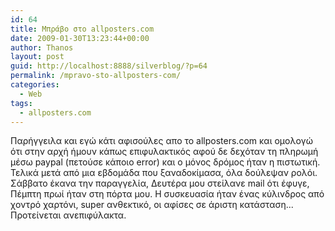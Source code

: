 ```yaml
---
id: 64
title: Μπράβο στο allposters.com
date: 2009-01-30T13:23:44+00:00
author: Thanos
layout: post
guid: http://localhost:8888/silverblog/?p=64
permalink: /mpravo-sto-allposters-com/
categories:
  - Web
tags:
  - allposters.com
---
```

Παρήγγειλα και εγώ κάτι αφισούλες απο το allposters.com και ομολογώ ότι στην αρχή ήμουν κάπως επιφυλακτικός αφού δε δεχόταν τη πληρωμή μέσω paypal (πετούσε κάποιο error) και ο μόνος δρόμος ήταν η πιστωτική.  
Τελικά μετά από μια εβδομάδα που ξαναδοκίμασα, όλα δούλεψαν ρολόι.  
Σάββατο έκανα την παραγγελία, Δευτέρα μου στείλανε mail ότι έφυγε, Πέμπτη πρωί ήταν στη πόρτα μου. Η συσκευασία ήταν ένας κύλινδρος από χοντρό χαρτόνι, super ανθεκτικό, οι αφίσες σε άριστη κατάσταση...
Προτείνεται ανεπιφύλακτα.